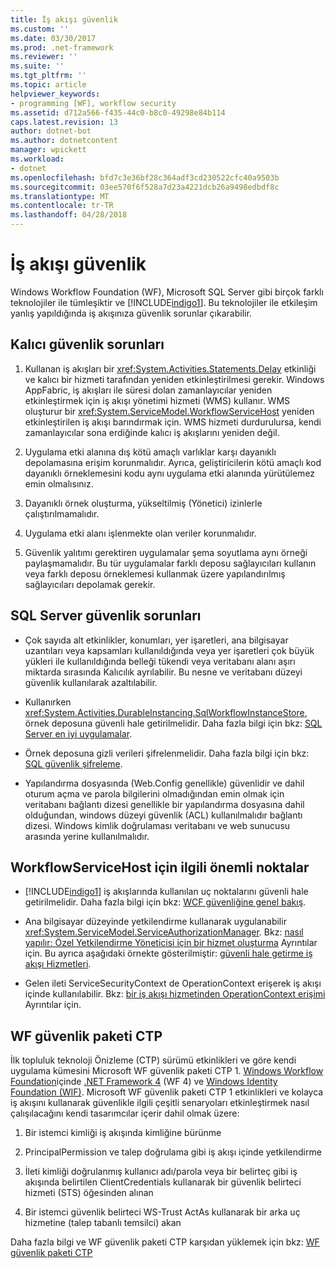 ```yaml
---
title: İş akışı güvenlik
ms.custom: ''
ms.date: 03/30/2017
ms.prod: .net-framework
ms.reviewer: ''
ms.suite: ''
ms.tgt_pltfrm: ''
ms.topic: article
helpviewer_keywords:
- programming [WF], workflow security
ms.assetid: d712a566-f435-44c0-b8c0-49298e84b114
caps.latest.revision: 13
author: dotnet-bot
ms.author: dotnetcontent
manager: wpickett
ms.workload:
- dotnet
ms.openlocfilehash: bfd7c3e36bf28c364adf3cd230522cfc40a9503b
ms.sourcegitcommit: 03ee570f6f528a7d23a4221dcb26a9498edbdf8c
ms.translationtype: MT
ms.contentlocale: tr-TR
ms.lasthandoff: 04/28/2018
---
```

# <a name="workflow-security"></a>İş akışı güvenlik
Windows Workflow Foundation (WF), Microsoft SQL Server gibi birçok farklı teknolojiler ile tümleşiktir ve [!INCLUDE[indigo1](../../../includes/indigo1-md.md)]. Bu teknolojiler ile etkileşim yanlış yapıldığında iş akışınıza güvenlik sorunlar çıkarabilir.  
  
## <a name="persistence-security-concerns"></a>Kalıcı güvenlik sorunları  
  
1.  Kullanan iş akışları bir <xref:System.Activities.Statements.Delay> etkinliği ve kalıcı bir hizmeti tarafından yeniden etkinleştirilmesi gerekir. Windows AppFabric, iş akışları ile süresi dolan zamanlayıcılar yeniden etkinleştirmek için iş akışı yönetimi hizmeti (WMS) kullanır. WMS oluşturur bir <xref:System.ServiceModel.WorkflowServiceHost> yeniden etkinleştirilen iş akışı barındırmak için. WMS hizmeti durdurulursa, kendi zamanlayıcılar sona erdiğinde kalıcı iş akışlarını yeniden değil.  
  
2.  Uygulama etki alanına dış kötü amaçlı varlıklar karşı dayanıklı depolamasına erişim korunmalıdır. Ayrıca, geliştiricilerin kötü amaçlı kod dayanıklı örneklemesini kodu aynı uygulama etki alanında yürütülemez emin olmalısınız.  
  
3.  Dayanıklı örnek oluşturma, yükseltilmiş (Yönetici) izinlerle çalıştırılmamalıdır.  
  
4.  Uygulama etki alanı işlenmekte olan veriler korunmalıdır.  
  
5.  Güvenlik yalıtımı gerektiren uygulamalar şema soyutlama aynı örneği paylaşmamalıdır. Bu tür uygulamalar farklı deposu sağlayıcıları kullanın veya farklı deposu örneklemesi kullanmak üzere yapılandırılmış sağlayıcıları depolamak gerekir.  
  
## <a name="sql-server-security-concerns"></a>SQL Server güvenlik sorunları  
  
-   Çok sayıda alt etkinlikler, konumları, yer işaretleri, ana bilgisayar uzantıları veya kapsamları kullanıldığında veya yer işaretleri çok büyük yükleri ile kullanıldığında belleği tükendi veya veritabanı alanı aşırı miktarda sırasında Kalıcılık ayrılabilir. Bu nesne ve veritabanı düzeyi güvenlik kullanılarak azaltılabilir.  
  
-   Kullanırken <xref:System.Activities.DurableInstancing.SqlWorkflowInstanceStore>, örnek deposuna güvenli hale getirilmelidir. Daha fazla bilgi için bkz: [SQL Server en iyi uygulamalar](http://go.microsoft.com/fwlink/?LinkId=164972).  
  
-   Örnek deposuna gizli verileri şifrelenmelidir. Daha fazla bilgi için bkz: [SQL güvenlik şifreleme](http://go.microsoft.com/fwlink/?LinkId=164976).  
  
-   Yapılandırma dosyasında (Web.Config genellikle) güvenlidir ve dahil oturum açma ve parola bilgilerini olmadığından emin olmak için veritabanı bağlantı dizesi genellikle bir yapılandırma dosyasına dahil olduğundan, windows düzeyi güvenlik (ACL) kullanılmalıdır bağlantı dizesi. Windows kimlik doğrulaması veritabanı ve web sunucusu arasında yerine kullanılmalıdır.  
  
## <a name="considerations-for-workflowservicehost"></a>WorkflowServiceHost için ilgili önemli noktalar  
  
-   [!INCLUDE[indigo1](../../../includes/indigo1-md.md)] iş akışlarında kullanılan uç noktalarını güvenli hale getirilmelidir. Daha fazla bilgi için bkz: [WCF güvenliğine genel bakış](http://go.microsoft.com/fwlink/?LinkID=164975).  
  
-   Ana bilgisayar düzeyinde yetkilendirme kullanarak uygulanabilir <xref:System.ServiceModel.ServiceAuthorizationManager>. Bkz: [nasıl yapılır: Özel Yetkilendirme Yöneticisi için bir hizmet oluşturma](http://go.microsoft.com/fwlink/?LinkId=192228) Ayrıntılar için. Bu ayrıca aşağıdaki örnekte gösterilmiştir: [güvenli hale getirme iş akışı Hizmetleri](../../../docs/framework/windows-workflow-foundation/samples/securing-workflow-services.md).  
  
-   Gelen ileti ServiceSecurityContext de OperationContext erişerek iş akışı içinde kullanılabilir.  Bkz: [bir iş akışı hizmetinden OperationContext erişimi](../../../docs/framework/wcf/feature-details/accessing-operationcontext-from-a-workflow-service.md) Ayrıntılar için.  
  
## <a name="wf-security-pack-ctp"></a>WF güvenlik paketi CTP  
 İlk topluluk teknoloji Önizleme (CTP) sürümü etkinlikleri ve göre kendi uygulama kümesini Microsoft WF güvenlik paketi CTP 1. [Windows Workflow Foundation](http://msdn.microsoft.com/netframework/aa663328.aspx)içinde [.NET Framework 4](http://msdn.microsoft.com/netframework/default.aspx) (WF 4) ve [Windows Identity Foundation (WIF)](http://msdn.microsoft.com/security/aa570351.aspx).  Microsoft WF güvenlik paketi CTP 1 etkinlikleri ve kolayca iş akışını kullanarak güvenlikle ilgili çeşitli senaryoları etkinleştirmek nasıl çalışılacağını kendi tasarımcılar içerir dahil olmak üzere:  
  
1.  Bir istemci kimliği iş akışında kimliğine bürünme  
  
2.  PrincipalPermission ve talep doğrulama gibi iş akışı içinde yetkilendirme  
  
3.  İleti kimliği doğrulanmış kullanıcı adı/parola veya bir belirteç gibi iş akışında belirtilen ClientCredentials kullanarak bir güvenlik belirteci hizmeti (STS) öğesinden alınan  
  
4.  Bir istemci güvenlik belirteci WS-Trust ActAs kullanarak bir arka uç hizmetine (talep tabanlı temsilci) akan  
  
Daha fazla bilgi ve WF güvenlik paketi CTP karşıdan yüklemek için bkz: [WF güvenlik paketi CTP](http://wf.codeplex.com/releases/view/48114)